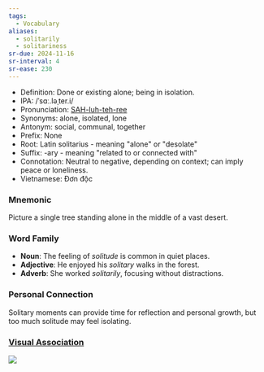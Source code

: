 ```yaml
---
tags:
  - Vocabulary
aliases:
  - solitarily
  - solitariness
sr-due: 2024-11-16
sr-interval: 4
sr-ease: 230
---
```


- Definition: Done or existing alone; being in isolation.
- IPA: /ˈsɑː.ləˌter.i/
- Pronunciation: [SAH-luh-teh-ree](https://www.google.com/search?q=how+to+pronounce+solitary)
- Synonyms: alone, isolated, lone
- Antonym: social, communal, together
- Prefix: None
- Root: Latin solitarius - meaning "alone" or "desolate"
- Suffix: -ary - meaning "related to or connected with"
- Connotation: Neutral to negative, depending on context; can imply peace or loneliness.
- Vietnamese: Đơn độc

### Mnemonic

Picture a single tree standing alone in the middle of a vast desert.

### Word Family

- **Noun**: The feeling of *solitude* is common in quiet places.
- **Adjective**: He enjoyed his *solitary* walks in the forest.
- **Adverb**: She worked *solitarily*, focusing without distractions.

### Personal Connection

Solitary moments can provide time for reflection and personal growth, but too much solitude may feel isolating.

### [Visual Association](https://www.google.com/search?tbm=isch&q=solitary)

![](https://i0.wp.com/leaglesamiksha.com/wp-content/uploads/2022/08/0224_solitary-1000x750-1.jpg?fit=800%2C600&ssl=1)
